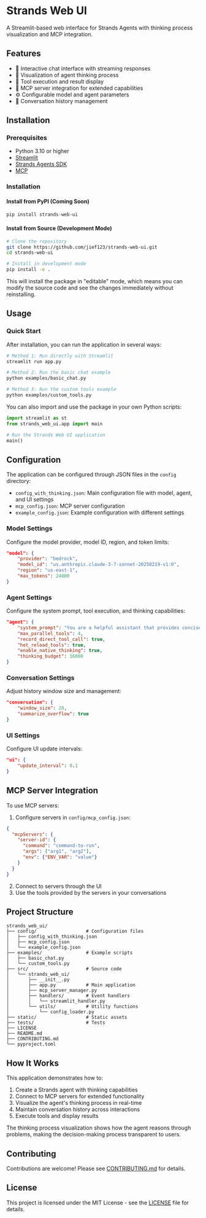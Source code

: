 # Strands Web UI

A Streamlit-based web interface for Strands Agents with thinking process visualization and MCP integration.

## Features

- 🤖 Interactive chat interface with streaming responses
- 💭 Visualization of agent thinking process
- 🔧 Tool execution and result display
- 🔌 MCP server integration for extended capabilities
- ⚙️ Configurable model and agent parameters
- 💬 Conversation history management

## Installation

### Prerequisites

- Python 3.10 or higher
- [Streamlit](https://streamlit.io/)
- [Strands Agents SDK](https://github.com/strands-agents/sdk-python)
- [MCP](https://github.com/model-context-protocol/mcp)

### Installation

#### Install from PyPI (Coming Soon)

```bash
pip install strands-web-ui
```

#### Install from Source (Development Mode)

```bash
# Clone the repository
git clone https://github.com/jief123/strands-web-ui.git
cd strands-web-ui

# Install in development mode
pip install -e .
```

This will install the package in "editable" mode, which means you can modify the source code and see the changes immediately without reinstalling.

## Usage

### Quick Start

After installation, you can run the application in several ways:

```bash
# Method 1: Run directly with Streamlit
streamlit run app.py

# Method 2: Run the basic chat example
python examples/basic_chat.py

# Method 3: Run the custom tools example
python examples/custom_tools.py
```

You can also import and use the package in your own Python scripts:

```python
import streamlit as st
from strands_web_ui.app import main

# Run the Strands Web UI application
main()
```

## Configuration

The application can be configured through JSON files in the `config` directory:

- `config_with_thinking.json`: Main configuration file with model, agent, and UI settings
- `mcp_config.json`: MCP server configuration
- `example_config.json`: Example configuration with different settings

### Model Settings

Configure the model provider, model ID, region, and token limits:

```json
"model": {
    "provider": "bedrock",
    "model_id": "us.anthropic.claude-3-7-sonnet-20250219-v1:0",
    "region": "us-east-1",
    "max_tokens": 24000
}
```

### Agent Settings

Configure the system prompt, tool execution, and thinking capabilities:

```json
"agent": {
    "system_prompt": "You are a helpful assistant that provides concise, accurate information.",
    "max_parallel_tools": 4,
    "record_direct_tool_call": true,
    "hot_reload_tools": true,
    "enable_native_thinking": true,
    "thinking_budget": 16000
}
```

### Conversation Settings

Adjust history window size and management:

```json
"conversation": {
    "window_size": 20,
    "summarize_overflow": true
}
```

### UI Settings

Configure UI update intervals:

```json
"ui": {
    "update_interval": 0.1
}
```

## MCP Server Integration

To use MCP servers:

1. Configure servers in `config/mcp_config.json`:

```json
{
  "mcpServers": {
    "server-id": {
      "command": "command-to-run",
      "args": ["arg1", "arg2"],
      "env": {"ENV_VAR": "value"}
    }
  }
}
```

2. Connect to servers through the UI
3. Use the tools provided by the servers in your conversations

## Project Structure

```
strands_web_ui/
├── config/                  # Configuration files
│   ├── config_with_thinking.json
│   ├── mcp_config.json
│   └── example_config.json
├── examples/                # Example scripts
│   ├── basic_chat.py
│   └── custom_tools.py
├── src/                     # Source code
│   └── strands_web_ui/
│       ├── __init__.py
│       ├── app.py           # Main application
│       ├── mcp_server_manager.py
│       ├── handlers/        # Event handlers
│       │   └── streamlit_handler.py
│       └── utils/           # Utility functions
│           └── config_loader.py
├── static/                  # Static assets
├── tests/                   # Tests
├── LICENSE
├── README.md
├── CONTRIBUTING.md
└── pyproject.toml
```

## How It Works

This application demonstrates how to:

1. Create a Strands agent with thinking capabilities
2. Connect to MCP servers for extended functionality
3. Visualize the agent's thinking process in real-time
4. Maintain conversation history across interactions
5. Execute tools and display results

The thinking process visualization shows how the agent reasons through problems, making the decision-making process transparent to users.

## Contributing

Contributions are welcome! Please see [CONTRIBUTING.md](CONTRIBUTING.md) for details.

## License

This project is licensed under the MIT License - see the [LICENSE](LICENSE) file for details.
